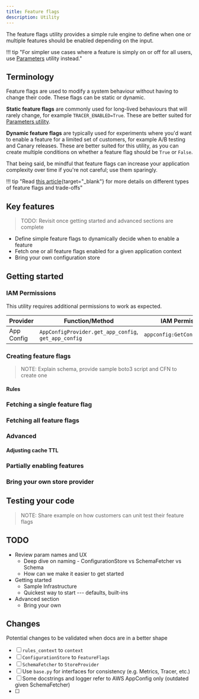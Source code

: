```yaml
---
title: Feature flags
description: Utility
---
```


The feature flags utility provides a simple rule engine to define when one or multiple features should be enabled depending on the input.

!!! tip "For simpler use cases where a feature is simply on or off for all users, use [Parameters](parameters.md) utility instead."

## Terminology

Feature flags are used to modify a system behaviour without having to change their code. These flags can be static or dynamic.

**Static feature flags** are commonly used for long-lived behaviours that will rarely change, for example `TRACER_ENABLED=True`. These are better suited for [Parameters utility](parameters.md).

**Dynamic feature flags** are typically used for experiments where you'd want to enable a feature for a limited set of customers, for example A/B testing and Canary releases. These are better suited for this utility, as you can create multiple conditions on whether a feature flag should be `True` or `False`.

That being said, be mindful that feature flags can increase your application complexity over time if you're not careful; use them sparingly.

!!! tip "Read [this article](https://martinfowler.com/articles/feature-toggles.html){target="_blank"} for more details on different types of feature flags and trade-offs"

## Key features

> TODO: Revisit once getting started and advanced sections are complete

* Define simple feature flags to dynamically decide when to enable a feature
* Fetch one or all feature flags enabled for a given application context
* Bring your own configuration store

## Getting started
### IAM Permissions

This utility requires additional permissions to work as expected.

Provider | Function/Method | IAM Permission
------------------------------------------------- | ------------------------------------------------- | ---------------------------------------------------------------------------------
App Config | `AppConfigProvider.get_app_config`, `get_app_config` | `appconfig:GetConfiguration`

### Creating feature flags

> NOTE: Explain schema, provide sample boto3 script and CFN to create one

#### Rules



### Fetching a single feature flag

### Fetching all feature flags

### Advanced

#### Adjusting cache TTL

### Partially enabling features

### Bring your own store provider

## Testing your code

> NOTE: Share example on how customers can unit test their feature flags

## TODO

* Review param names and UX
	- Deep dive on naming - ConfigurationStore vs SchemaFetcher vs Schema
	- How can we make it easier to get started
* Getting started
  	- Sample Infrastructure
  	- Quickest way to start --- defaults, built-ins
* Advanced section
  	- Bring your own

## Changes

Potential changes to be validated when docs are in a better shape

- [ ] `rules_context` to `context`
- [ ] `ConfigurationStore` to `FeatureFlags`
- [ ] `SchemaFetcher` to `StoreProvider`
- [ ] Use `base.py` for interfaces for consistency (e.g. Metrics, Tracer, etc.)
- [ ] Some docstrings and logger refer to AWS AppConfig only (outdated given SchemaFetcher)
- [ ]
